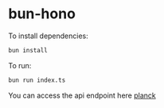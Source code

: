 # bun-hono

To install dependencies:

```bash
bun install
```

To run:

```bash
bun run index.ts
```
You can access the api endpoint here
[planck](https://zonal-dorisa-louisgituhi-a992d867.koyeb.app/)

